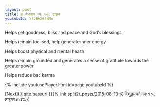 ```yaml
---
layout: post
title: ॐ मेधजाय नमः १०८ टाइम्स
youtubeId: YfJBH39fNMo
---
```

 
 
Helps get goodness, bliss and peace and God's blessings
 
Helps remain focused, help generate inner energy 
 
Helps boost physical and mental health 
 
Helps remain grounded and generates a sense of gratitude towards the greater power 
 
Helps reduce bad karma
 
 
 
 


{% include youtubePlayer.html id=page.youtubeId %}
 
[Next]({{ site.baseurl }}{% link  split2/_posts/2015-08-13-ॐ विशुद्धात्मने नमः  १०८ टाइम्स.md%})
 
